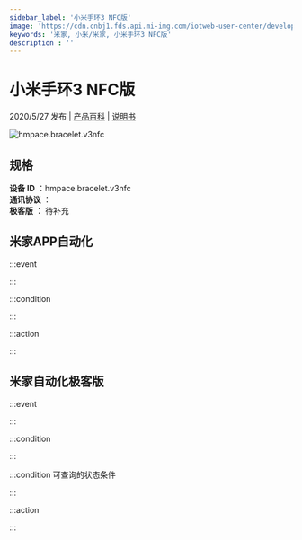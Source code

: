 ```yaml
---
sidebar_label: '小米手环3 NFC版'
image: 'https://cdn.cnbj1.fds.api.mi-img.com/iotweb-user-center/developer_1679047652715nl7JAMbr.png?GalaxyAccessKeyId=AKVGLQWBOVIRQ3XLEW&Expires=9223372036854775807&Signature=BjXMEskupk0wggJXWSMPistW9PM='
keywords: '米家, 小米/米家, 小米手环3 NFC版'
description : ''
---
```

# 小米手环3 NFC版

2020/5/27 发布 | [产品百科](https://home.mi.com/webapp/content/baike/product/index.html?model=hmpace.bracelet.v3nfc/) | [说明书](https://home.mi.com/views/introduction.html?model=hmpace.bracelet.v3nfc&region=cn)

![hmpace.bracelet.v3nfc](https://cdn.cnbj1.fds.api.mi-img.com/iotweb-user-center/developer_1679047652715nl7JAMbr.png?GalaxyAccessKeyId=AKVGLQWBOVIRQ3XLEW&Expires=9223372036854775807&Signature=BjXMEskupk0wggJXWSMPistW9PM=)

## 规格  
> 
**设备 ID** ：hmpace.bracelet.v3nfc  
**通讯协议** ：  
**极客版**  ： 待补充 


## 米家APP自动化  

:::event  

:::

:::condition  

:::

:::action   

:::

## 米家自动化极客版  

:::event  

:::

:::condition  

:::

:::condition 可查询的状态条件  

:::

:::action  

:::

        
